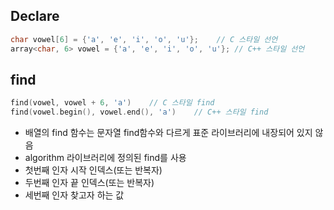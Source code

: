 ## Declare
```cpp
char vowel[6] = {'a', 'e', 'i', 'o', 'u'};    // C 스타일 선언
array<char, 6> vowel = {'a', 'e', 'i', 'o', 'u'}; // C++ 스타일 선언
```

## find
```cpp
find(vowel, vowel + 6, 'a')    // C 스타일 find
find(vowel.begin(), vowel.end(), 'a')    // C++ 스타일 find
```
- 배열의 find 함수는 문자열 find함수와 다르게 표준 라이브러리에 내장되어 있지 않음
- algorithm 라이브러리에 정의된 find를 사용
- 첫번째 인자 시작 인덱스(또는 반복자)
- 두번째 인자 끝 인덱스(또는 반복자) 
- 세번째 인자 찾고자 하는 값
